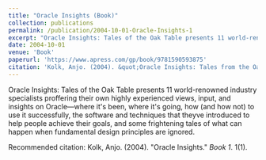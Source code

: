 ```yaml
---
title: "Oracle Insights (Book)"
collection: publications
permalink: /publication/2004-10-01-Oracle-Insights-1
excerpt: "Oracle Insights: Tales of the Oak Table presents 11 world-renowned industry specialists proffering their own highly experienced views, input, and insights on Oracle—where it's been, where it's going, how (and how not) to use it successfully, the software and techniques that theyve introduced to help people achieve their goals, and some frightening tales of what can happen when fundamental design principles are ignored."
date: 2004-10-01
venue: 'Book'
paperurl: 'https://www.apress.com/gp/book/9781590593875'
citation: 'Kolk, Anjo. (2004). &quot;Oracle Insights: Tales from the Oaktable.&quot; <i>Book 1</i>. 1(1).'
---
```

Oracle Insights: Tales of the Oak Table presents 11 world-renowned industry specialists proffering their own highly experienced views, input, and insights on Oracle—where it's been, where it's going, how (and how not) to use it successfully, the software and techniques that theyve introduced to help people achieve their goals, and some frightening tales of what can happen when fundamental design principles are ignored.

Recommended citation: Kolk, Anjo. (2004). "Oracle Insights." <i>Book 1</i>. 1(1).

